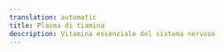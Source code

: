 ```yaml
---
translation: automatic
title: Plasma di tiamina
description: Vitamina essenziale del sistema nervoso
---
```

